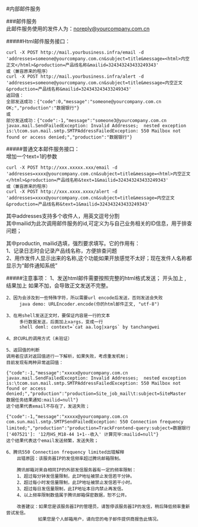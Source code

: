 #内部邮件服务

###邮件服务    
此邮件服务使用的发件人为：noreply@yourcompany.com.cn

#####Html邮件服务接口：     

    curl -X POST http://mail.yourbusiness.infra/email -d 'addresses=someone@yourcompany.com.cn&subject=title&message=<html>内空正文</html>&production=产品线名称&mailid=324343243433249343'
    或（兼容原来的程序）
    curl -X POST http://mail.yourbusiness.infra/alert -d 'addresses=someone@yourcompany.com.cn&subject=title&message=内空正文&production=产品线名称&mailid=324343243433249343'
    返回值：
    全部发送成功：{"code":0,"message":"someone@yourcompany.com.cn OK;","production":"数据银行"}
    或   
    部分发送成功：{"code":-1,"message":"someone3@yourcompany.com.cn javax.mail.SendFailedException: Invalid Addresses;  nested exception is:\tcom.sun.mail.smtp.SMTPAddressFailedException: 550 Mailbox not found or access denied;","production":"数据银行"} 
    
#####普通文本邮件服务接口：  
    增加一个text=1的参数
    
    curl -X POST http://xxx.xxxxx.xxx/email -d 'addresses=xxxx@yourcompany.com.cn&subject=title&message=<html>内空正文</html>&production=产品线名称&text=1&mailid=324343243433249343'
    或（兼容原来的程序）
    curl -X POST http://xxx.xxxx.xxxx/alert -d 'addresses=xxxx@yourcompany.com.cn&subject=title&message=内空正文&production=产品线名称&text=1&mailid=324343243433249343'
    
其中addresses支持多个收件人，用英文逗号分割      
其中mailid为此次调用邮件服务的id,可定义为与自己业务相关的ID信息，用于排查问题；   

其中productin, mailid选填，强烈要求填写。它的作用有：    
1、记录日志时会记录产品线名称，方便排查问题    
2、用作发件人显示出来的名称,这个功能如果开放感觉不太好；现在发件人名称都显示为“邮件通知系统”  


#####注意事项： 
    1、发送html邮件需要按照完整的html格式发送；
         开头加上<html> , 结果加上</html>
         如果不加，会导致正文发送不完整。

    2、因为会涉及到一些特殊字符，所以需要url encode后发送，否则发送会失败
         java demo: URLEncoder.encode(你的html邮件正文, "utf-8")
         
    3、在用shell发送正文时，要保证内容是一行的文本
         多行数据发送，后面加上xargs，变成一行 
         shell deml: context=`cat aa.log|xargs` by tanchangwei  
         
    4、非CURL的调用方式（未验证）       
    
    5、返回值的判断
    调用者应该对返回值进行一下解析，如果失败，考虑重发机制；
    目前发现有两种异常返回值：   
     
    {"code":-1,"message":"xxxxx@yourcompany.com.cn javax.mail.SendFailedException: Invalid Addresses;  nested exception is:\tcom.sun.mail.smtp.SMTPAddressFailedException: 550 Mailbox not found or access denied;","production":"production=Site_job_mail\t:subject=SiteMaster 数据任务结果通知:mailid=null"}
    这个结果代表email不存在了，发送失败；
    
    {"code":-1,"message":"xxxxx@yourcompany.com.cn com.sun.mail.smtp.SMTPSendFailedException: 550 Connection frequency limited;","production":"production=TrackFrontend-query:subject=数据银行['407521']: '12月HS_M18-44 1+1--收入' 计算完毕:mailid=null"}
    这个结果代表这个email发送频繁，发送失败；
    
    6、腾讯550 Connection frequency limited出错解释
        出错原因：该服务器IP的发信频率超过腾讯邮箱限制。
        
        腾讯邮箱对来自相同IP的外部发信服务器有一定的频率限制：
        1、超过每分钟发信量限制，此IP地址被禁止发信若干分钟。
        2、超过每小时发信量限制，此IP地址被禁止发信若干小时。
        3、超过每日发信量限制，此IP地址本日内禁止再发信。
        4、以上频率限制数值属于腾讯邮箱保密数据，恕不公开。
 
        改善建议：如果您是该服务器IP的管理员，请暂停该服务器IP的发信，稍后降低频率重新尝试发信。
                如果您是个人邮箱用户，请向您的电子邮件提供商报告此情况。